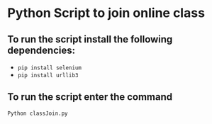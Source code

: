 # Python Script to join online class

## To run the script install the following dependencies:

- `pip install selenium`
- `pip install urllib3`

## To run the script enter the command

  `Python classJoin.py`



